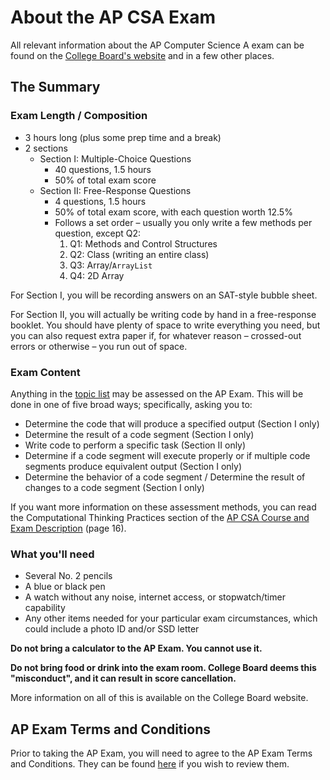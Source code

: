 # About the AP CSA Exam

All relevant information about the AP Computer Science A exam can be found on the [College Board's website](https://apcentral.collegeboard.org/courses/ap-computer-science-a/exam) and in a few other places.

## The Summary

### Exam Length / Composition

- 3 hours long (plus some prep time and a break)
- 2 sections
  - Section I: Multiple-Choice Questions
    - 40 questions, 1.5 hours
    - 50% of total exam score
  - Section II: Free-Response Questions
    - 4 questions, 1.5 hours
    - 50% of total exam score, with each question worth 12.5%
    - Follows a set order – usually you only write a few methods per question, except Q2:
      1. Q1: Methods and Control Structures
      2. Q2: Class (writing an entire class)
      3. Q3: Array/`ArrayList`
      4. Q4: 2D Array

For Section I, you will be recording answers on an SAT-style bubble sheet.

For Section II, you will actually be writing code by hand in a free-response booklet. You should have plenty of space to write everything you need, but you can also request extra paper if, for whatever reason – crossed-out errors or otherwise – you run out of space.

### Exam Content

Anything in the [topic list](topic_list.md) may be assessed on the AP Exam. This will be done in one of five broad ways; specifically, asking you to:

- Determine the code that will produce a specified output (Section I only)
- Determine the result of a code segment (Section I only)
- Write code to perform a specific task (Section II only)
- Determine if a code segment will execute properly or if multiple code segments produce equivalent output (Section I only)
- Determine the behavior of a code segment / Determine the result of changes to a code segment (Section I only)

If you want more information on these assessment methods, you can read the Computational Thinking Practices section of the [AP CSA Course and Exam Description](https://apcentral.collegeboard.org/pdf/ap-computer-science-a-course-and-exam-description.pdf?course=ap-computer-science-a) (page 16).

### What you'll need

- Several No. 2 pencils
- A blue or black pen
- A watch without any noise, internet access, or stopwatch/timer capability
- Any other items needed for your particular exam circumstances, which could include a photo ID and/or SSD letter

**Do not bring a calculator to the AP Exam. You cannot use it.**

**Do not bring food or drink into the exam room. College Board deems this "misconduct", and it can result in score cancellation.**

More information on all of this is available on the College Board website.

## AP Exam Terms and Conditions

Prior to taking the AP Exam, you will need to agree to the AP Exam Terms and Conditions. They can be found [here](https://apstudents.collegeboard.org/exam-policies-guidelines/terms-conditions) if you wish to review them.
